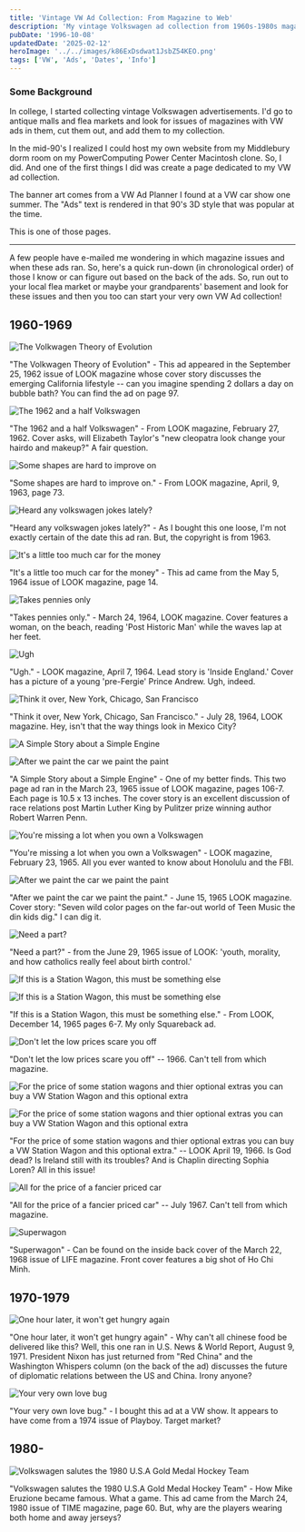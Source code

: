 ```yaml
---
title: 'Vintage VW Ad Collection: From Magazine to Web'
description: 'My vintage Volkswagen ad collection from 1960s-1980s magazines, with original publication details and collection history as published on the web in 1996.'
pubDate: '1996-10-08'
updatedDate: '2025-02-12'
heroImage: '../../images/k86ExDsdwat1JsbZ54KEO.png'
tags: ['VW', 'Ads', 'Dates', 'Info']
---
```


### Some Background

In college, I started collecting vintage Volkswagen advertisements. I'd go to antique malls and flea markets and look for issues of magazines with VW ads in them, cut them out, and add them to my collection.

In the mid-90's I realized I could host my own website from my Middlebury dorm room on my PowerComputing Power Center Macintosh clone. So, I did. And one of the first things I did was create a page dedicated to my VW ad collection.

The banner art comes from a VW Ad Planner I found at a VW car show one summer. The "Ads" text is rendered in that 90's 3D style that was popular at the time.

This is one of those pages.

---

A few people have e-mailed me wondering in which magazine issues and when these ads ran. So, here's a quick run-down (in chronological order) of those I know or can figure out based on the back of the ads. So, run out to your local flea market or maybe your grandparents' basement and look for these issues and then you too can start your very own VW Ad collection!

## 1960-1969

![The Volkwagen Theory of Evolution](../../images/vw/ads/evolution.jpg)

"The Volkwagen Theory of Evolution" - This ad appeared in the September 25, 1962 issue of LOOK magazine whose cover story discusses the emerging California lifestyle -- can you imagine spending 2 dollars a day on bubble bath? You can find the ad on page 97.

![The 1962 and a half Volkswagen](../../images/vw/ads/1962half.jpg)

"The 1962 and a half Volkswagen" - From LOOK magazine, February 27, 1962. Cover asks, will Elizabeth Taylor's "new cleopatra look change your hairdo and makeup?" A fair question.

![Some shapes are hard to improve on](../../images/vw/ads/Shapes_egg_large.jpg)

"Some shapes are hard to improve on." - From LOOK magazine, April, 9, 1963, page 73.

![Heard any volkswagen jokes lately?](../../images/vw/ads/Vw-jokes_large.jpg)

"Heard any volkswagen jokes lately?" - As I bought this one loose, I'm not exactly certain of the date this ad ran. But, the copyright is from 1963.

![It's a little too much car for the money](../../images/vw/ads/LittleTooMuchCar_large.jpg)

"It's a little too much car for the money" - This ad came from the May 5, 1964 issue of LOOK magazine, page 14.

![Takes pennies only](../../images/vw/ads/takespennies.jpg)

"Takes pennies only." - March 24, 1964, LOOK magazine. Cover features a woman, on the beach, reading 'Post Historic Man' while the waves lap at her feet.

![Ugh](../../images/vw/ads/ugh.jpg)

"Ugh." - LOOK magazine, April 7, 1964. Lead story is 'Inside England.' Cover has a picture of a young 'pre-Fergie' Prince Andrew. Ugh, indeed.

![Think it over, New York, Chicago, San Francisco](../../images/vw/ads/taxi.jpg)

"Think it over, New York, Chicago, San Francisco." - July 28, 1964, LOOK magazine. Hey, isn't that the way things look in Mexico City?

![A Simple Story about a Simple Engine](../../images/vw/ads/simplestory.jpg)

![After we paint the car we paint the paint](../../images/vw/ads/paintthepaint.jpg)

"A Simple Story about a Simple Engine" - One of my better finds. This two page ad ran in the March 23, 1965 issue of LOOK magazine, pages 106-7. Each page is 10.5 x 13 inches. The cover story is an excellent discussion of race relations post Martin Luther King by Pulitzer prize winning author Robert Warren Penn.

![You're missing a lot when you own a Volkswagen](../../images/vw/ads/missingalot.jpg)

"You're missing a lot when you own a Volkswagen" - LOOK magazine, February 23, 1965. All you ever wanted to know about Honolulu and the FBI.

![After we paint the car we paint the paint](../../images/vw/ads/paintthepaint.jpg)

"After we paint the car we paint the paint." - June 15, 1965 LOOK magazine. Cover story: "Seven wild color pages on the far-out world of Teen Music the din kids dig." I can dig it.

![Need a part?](../../images/vw/ads/needapart.jpg)

"Need a part?" - from the June 29, 1965 issue of LOOK: 'youth, morality, and how catholics really feel about birth control.'

![If this is a Station Wagon, this must be something else](../../images/vw/ads/somethingelse1.jpg)

![If this is a Station Wagon, this must be something else](../../images/vw/ads/somethingelse2.jpg)

"If this is a Station Wagon, this must be something else." - From LOOK, December 14, 1965 pages 6-7. My only Squareback ad.

![Don't let the low prices scare you off](../../images/vw/ads/lowprices_vw_large.jpg)

"Don't let the low prices scare you off" -- 1966. Can't tell from which magazine.

![For the price of some station wagons and thier optional extras you can buy a VW Station Wagon and this optional extra](../../images/vw/ads/buyextra1.jpg)

![For the price of some station wagons and thier optional extras you can buy a VW Station Wagon and this optional extra](../../images/vw/ads/buyextra2.jpg)

"For the price of some station wagons and thier optional extras you can buy a VW Station Wagon and this optional extra." -- LOOK April 19, 1966. Is God dead? Is Ireland still with its troubles? And is Chaplin directing Sophia Loren? All in this issue!

![All for the price of a fancier priced car](../../images/vw/ads/appliancesvw.jpg)

"All for the price of a fancier priced car" -- July 1967. Can't tell from which magazine.

![Superwagon](../../images/vw/ads/superwagon_large.jpg)

"Superwagon" - Can be found on the inside back cover of the March 22, 1968 issue of LIFE magazine. Front cover features a big shot of Ho Chi Minh.

## 1970-1979

![One hour later, it won't get hungry again](../../images/vw/ads/chinesevw.jpg)

"One hour later, it won't get hungry again" - Why can't all chinese food be delivered like this? Well, this one ran in U.S. News & World Report, August 9, 1971. President Nixon has just returned from "Red China" and the Washington Whispers column (on the back of the ad) discusses the future of diplomatic relations between the US and China. Irony anyone?

![Your very own love bug](../../images/vw/ads/lovebug.jpg)

"Your very own love bug." - I bought this ad at a VW show. It appears to have come from a 1974 issue of Playboy. Target market?

## 1980-

![Volkswagen salutes the 1980 U.S.A Gold Medal Hockey Team](../../images/vw/ads/usahockeyvw.jpg)

"Volkswagen salutes the 1980 U.S.A Gold Medal Hockey Team" - How Mike Eruzione became famous. What a game. This ad came from the March 24, 1980 issue of TIME magazine, page 60. But, why are the players wearing both home and away jerseys?
